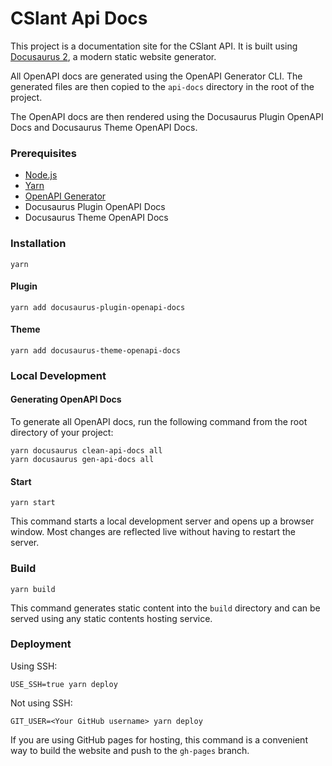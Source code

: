 # CSlant Api Docs

This project is a documentation site for the CSlant API. It is built using [Docusaurus 2](https://v2.docusaurus.io/), a modern static website generator.

All OpenAPI docs are generated using the OpenAPI Generator CLI. The generated files are then copied to the `api-docs` directory in the root of the project.

The OpenAPI docs are then rendered using the Docusaurus Plugin OpenAPI Docs and Docusaurus Theme OpenAPI Docs.

### Prerequisites

- [Node.js](https://nodejs.org/en/download/)
- [Yarn](https://classic.yarnpkg.com/en/docs/install)
- [OpenAPI Generator](https://openapi-generator.tech/docs/installation)
- Docusaurus Plugin OpenAPI Docs
- Docusaurus Theme OpenAPI Docs

### Installation

```
yarn
```

#### Plugin

```
yarn add docusaurus-plugin-openapi-docs
```

#### Theme
```
yarn add docusaurus-theme-openapi-docs
```

### Local Development

#### Generating OpenAPI Docs

To generate all OpenAPI docs, run the following command from the root directory of your project:

```
yarn docusaurus clean-api-docs all
yarn docusaurus gen-api-docs all
```

#### Start

```
yarn start
```

This command starts a local development server and opens up a browser window. Most changes are reflected live without having to restart the server.

### Build

```
yarn build
```

This command generates static content into the `build` directory and can be served using any static contents hosting service.

### Deployment

Using SSH:

```
USE_SSH=true yarn deploy
```

Not using SSH:

```
GIT_USER=<Your GitHub username> yarn deploy
```

If you are using GitHub pages for hosting, this command is a convenient way to build the website and push to the `gh-pages` branch.
